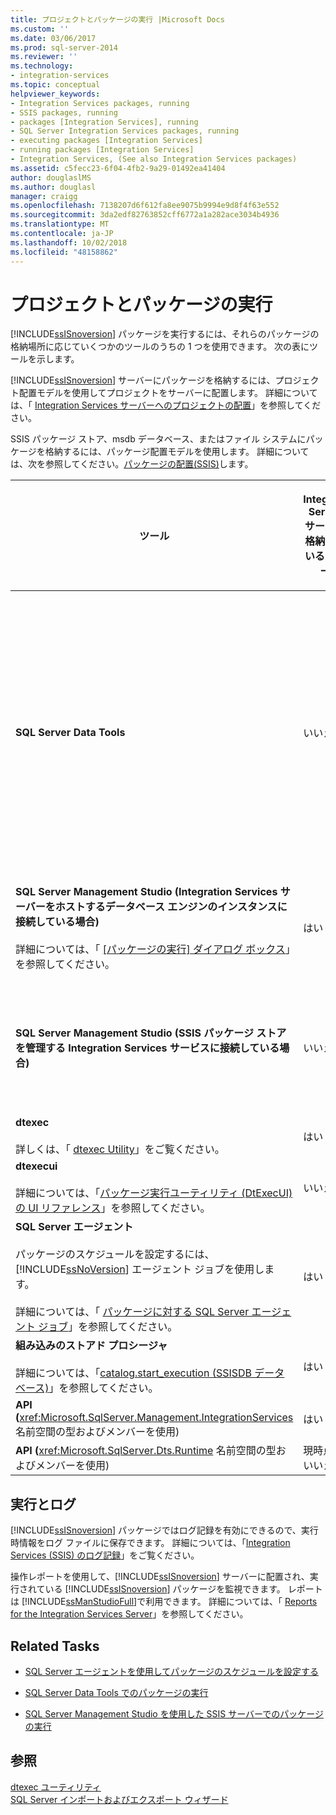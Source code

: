 ```yaml
---
title: プロジェクトとパッケージの実行 |Microsoft Docs
ms.custom: ''
ms.date: 03/06/2017
ms.prod: sql-server-2014
ms.reviewer: ''
ms.technology:
- integration-services
ms.topic: conceptual
helpviewer_keywords:
- Integration Services packages, running
- SSIS packages, running
- packages [Integration Services], running
- SQL Server Integration Services packages, running
- executing packages [Integration Services]
- running packages [Integration Services]
- Integration Services, (See also Integration Services packages)
ms.assetid: c5fecc23-6f04-4fb2-9a29-01492ea41404
author: douglaslMS
ms.author: douglasl
manager: craigg
ms.openlocfilehash: 7138207d6f612fa8ee9075b9994e9d8f4f63e552
ms.sourcegitcommit: 3da2edf82763852cff6772a1a282ace3034b4936
ms.translationtype: MT
ms.contentlocale: ja-JP
ms.lasthandoff: 10/02/2018
ms.locfileid: "48158862"
---
```

# <a name="execution-of-projects-and-packages"></a>プロジェクトとパッケージの実行
  [!INCLUDE[ssISnoversion](../../includes/ssisnoversion-md.md)] パッケージを実行するには、それらのパッケージの格納場所に応じていくつかのツールのうちの 1 つを使用できます。 次の表にツールを示します。  
  
 [!INCLUDE[ssISnoversion](../../includes/ssisnoversion-md.md)] サーバーにパッケージを格納するには、プロジェクト配置モデルを使用してプロジェクトをサーバーに配置します。 詳細については、「 [Integration Services サーバーへのプロジェクトの配置](../deploy-projects-to-integration-services-server.md)」を参照してください。  
  
 SSIS パッケージ ストア、msdb データベース、またはファイル システムにパッケージを格納するには、パッケージ配置モデルを使用します。 詳細については、次を参照してください。[パッケージの配置&#40;SSIS&#41;](legacy-package-deployment-ssis.md)します。  
  
|ツール|Integration Services サーバーに格納されているパッケージ|SSIS パッケージ ストアまたは msdb データベースに格納されているパッケージ|ファイル システムに格納されているパッケージ (SSIS パッケージ ストアに含まれる場所の範囲外)|  
|----------|-----------------------------------------------------------------|--------------------------------------------------------------------------------|-----------------------------------------------------------------------------------------------------------------|  
|**SQL Server Data Tools**|いいえ|いいえ<br /><br /> ただし、msdb データベースを含む [!INCLUDE[ssIS](../../includes/ssis-md.md)] パッケージ ストアからプロジェクトに既存のパッケージを追加できます。 この方法でプロジェクトに既存のパッケージを追加すると、ファイル システム内にパッケージのローカル コピーが作成されます。|はい|  
|**SQL Server Management Studio (Integration Services サーバーをホストするデータベース エンジンのインスタンスに接続している場合)**<br /><br /> 詳細については、「 [[パッケージの実行] ダイアログ ボックス](../execute-package-dialog-box.md)」を参照してください。|はい|いいえ<br /><br /> ただし、これらの場所からサーバーにパッケージをインポートできます。|いいえ<br /><br /> ただし、ファイル システムからサーバーにパッケージをインポートできます。|  
|**SQL Server Management Studio (SSIS パッケージ ストアを管理する Integration Services サービスに接続している場合)**|いいえ|はい|いいえ<br /><br /> ただし、ファイル システムから [!INCLUDE[ssIS](../../includes/ssis-md.md)] パッケージ ストアにパッケージをインポートできます。|  
|**dtexec**<br /><br /> 詳しくは、「 [dtexec Utility](dtexec-utility.md)」をご覧ください。|はい|はい|はい|  
|**dtexecui**<br /><br /> 詳細については、「[パッケージ実行ユーティリティ &#40;DtExecUI&#41; の UI リファレンス](execute-package-utility-dtexecui-ui-reference.md)」を参照してください。|いいえ|はい|はい|  
|**SQL Server エージェント**<br /><br /> パッケージのスケジュールを設定するには、 [!INCLUDE[ssNoVersion](../../includes/ssnoversion-md.md)] エージェント ジョブを使用します。<br /><br /> 詳細については、「 [パッケージに対する SQL Server エージェント ジョブ](sql-server-agent-jobs-for-packages.md)」を参照してください。|はい|はい|はい|  
|**組み込みのストアド プロシージャ**<br /><br /> 詳細については、「[catalog.start_execution &#40;SSISDB データベース&#41;](/sql/integration-services/system-stored-procedures/catalog-start-execution-ssisdb-database)」を参照してください。|はい|いいえ|いいえ|  
|**API (**<xref:Microsoft.SqlServer.Management.IntegrationServices> 名前空間の型およびメンバーを使用)|はい|いいえ|いいえ|  
|**API (**<xref:Microsoft.SqlServer.Dts.Runtime> 名前空間の型およびメンバーを使用)|現時点ではいいえ|はい|はい|  
  
## <a name="execution-and-logging"></a>実行とログ  
 [!INCLUDE[ssISnoversion](../../includes/ssisnoversion-md.md)] パッケージではログ記録を有効にできるので、実行時情報をログ ファイルに保存できます。 詳細については、「[Integration Services (SSIS) のログ記録](../performance/integration-services-ssis-logging.md)」をご覧ください。  
  
 操作レポートを使用して、[!INCLUDE[ssISnoversion](../../includes/ssisnoversion-md.md)] サーバーに配置され、実行されている [!INCLUDE[ssISnoversion](../../includes/ssisnoversion-md.md)] パッケージを監視できます。 レポートは [!INCLUDE[ssManStudioFull](../../includes/ssmanstudiofull-md.md)]で利用できます。 詳細については、「 [Reports for the Integration Services Server](../reports-for-the-integration-services-server.md)」を参照してください。  
  
## <a name="related-tasks"></a>Related Tasks  
  
-   [SQL Server エージェントを使用してパッケージのスケジュールを設定する](../schedule-a-package-by-using-sql-server-agent.md)  
  
-   [SQL Server Data Tools でのパッケージの実行](../run-a-package-in-sql-server-data-tools.md)  
  
-   [SQL Server Management Studio を使用した SSIS サーバーでのパッケージの実行](../run-a-package-on-the-ssis-server-using-sql-server-management-studio.md)  
  
## <a name="see-also"></a>参照  
 [dtexec ユーティリティ](dtexec-utility.md)   
 [SQL Server インポートおよびエクスポート ウィザード](../import-export-data/import-and-export-data-with-the-sql-server-import-and-export-wizard.md)  
  
  

